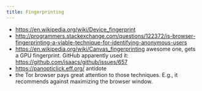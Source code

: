 ```yaml
---
title: Fingerprinting
---
```


- <https://en.wikipedia.org/wiki/Device_fingerprint>
- <http://programmers.stackexchange.com/questions/122372/is-browser-fingerprinting-a-viable-technique-for-identifying-anonymous-users>
- <https://en.wikipedia.org/wiki/Canvas_fingerprinting> awesome one, gets a GPU fingerprint. GitHub apparently used it: <https://github.com/isaacs/github/issues/657>
- <https://panopticlick.eff.org/> antidote
- the Tor browser pays great attention to those techniques. E.g., it recommends against maximizing the browser window.
